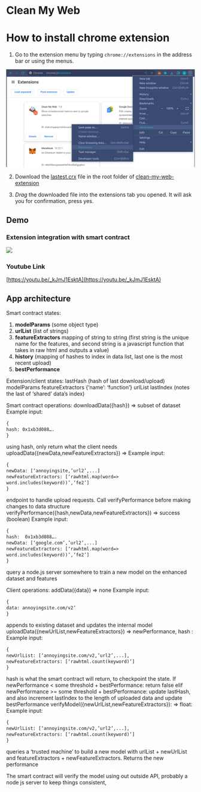 # Clean My Web

# How to install chrome extension

1. Go to the extension menu by typing `chrome://extensions` in the address bar or using the menus.

![](imgs/chrome-extension.png)

2. Download the [lastest.crx](clean-my-web-extension/latest.crx) file in the root folder of [clean-my-web-extension](clean-my-web-extension)

3. *Drag* the downloaded file into the extensions tab you opened. It will ask you for confirmation, press yes.



## Demo

### Extension integration with smart contract
![](demos/extension-contract.gif)

### Youtube Link
[https://youtu.be/_kJmJ1EsktA](https://youtu.be/_kJmJ1EsktA)


## App architecture
Smart contract states:
1. **modelParams** (some object type)
2. **urlList** (list of strings)
3. **featureExtractors** mapping of string to string (first string is the unique name for the features, and second string is a javascript function that takes in raw html and outputs a value)
4. **history** (mapping of hashes to index in data list, last one is the most recent upload)
5. **bestPerformance**

Extension/client states:
lastHash (hash of last download/upload)
modelParams
featureExtractors {‘name’: ‘function’}
urlList
lastIndex (notes the last of ‘shared’ data’s index)

Smart contract operations:
downloadData({hash}) => subset of dataset
Example input:
```
{
hash: 0x1xb3d088….
}
```
using hash, only return what the client needs
uploadData({newData,newFeatureExtractors}) => 
Example input:
```
{
newData: [‘annoyingsite,’url2’,...]
newFeatureExtractors: [‘rawhtml.map(word=> word.includes(keyword))’,’fe2’]
}
```
endpoint to handle upload requests. Call verifyPerformance before making changes to data structure
verifyPerformance({hash,newData,newFeatureExtractors}) => success (boolean)
Example input:
```
{
hash:  0x1xb3d088….
newData: [‘google.com’,’url2’,...]
newFeatureExtractors: [‘rawhtml.map(word=> word.includes(keyword))’,’fe2’]
}
```
query a node.js server somewhere to train a new model on the enhanced dataset and features

Client operations:
addData({data}) => none
Example input: 
``` 
{
data: annoyingsite.com/v2’
}
```
appends to existing dataset and updates the internal model
uploadData({newUrlList,newFeatureExtractors}) => newPerformance, hash : 
Example input: 
``` 
{
newUrlList: [‘annoyingsite.com/v2,’url2’,...],
newFeatureExtractors: [‘rawhtml.count(keyword)’]
}
```
hash is what the smart contract will return, to checkpoint the state.
If newPerformance < some threshold + bestPerformance: return false
elif newPerformance >= some threshold + bestPerformance: update lastHash, and also increment lastIndex to the length of uploaded data and update bestPerformance
verifyModel({newUrlList,newFeatureExtractors}): => float:
Example input: 
``` 
{
newUrlList: [‘annoyingsite.com/v2,’url2’,...],
newFeatureExtractors: [‘rawhtml.count(keyword)’]
}
```
queries a ‘trusted machine’ to build a new model with urlList + newUrlList and featureExtractors + newFeatureExtractors.
Returns the new performance

The smart contract will verify the model using out outside API, probably a node js server to keep things consistent, 
